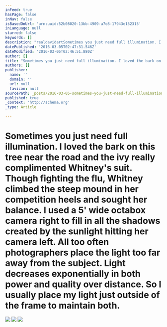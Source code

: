 ```yaml
---
inFeed: true
hasPage: false
inNav: false
isBasedOnUrl: 'urn:uuid:52b08020-13bb-4909-a7e8-17943e152315'
inLanguage: null
starred: false
keywords: []
description: "realdavidartSometimes you just need full illumination. I loved the bark on this tree near the road and the ivy really complimented Whitney's suit. Though fighti"
datePublished: '2016-03-05T02:47:31.546Z'
dateModified: '2016-03-05T02:46:51.880Z'
author: []
title: "Sometimes you just need full illumination. I loved the bark on this tree near the road and the ivy really complimented Whitney's suit. Though fighting the flu, Whitney climbed the steep mound in her competition heels and sought her balance. I used a 5' wide octabox camera right to fill in all the shadows created by the sunlight hitting her camera left.  All too often photographers place the light too far away from the subject. Light decreases exponentially in both power and quality over distance. So I usually place my light just outside of the frame to maintain both."
authors: []
publisher:
  name: ''
  domain: ''
  url: null
  favicon: null
sourcePath: _posts/2016-03-05-sometimes-you-just-need-full-illumination-i-loved-the-bark.md
published: true
_context: 'http://schema.org'
_type: Article

---
```

# Sometimes you just need full illumination. I loved the bark on this tree near the road and the ivy really complimented Whitney's suit. Though fighting the flu, Whitney climbed the steep mound in her competition heels and sought her balance. I used a 5' wide octabox camera right to fill in all the shadows created by the sunlight hitting her camera left. All too often photographers place the light too far away from the subject. Light decreases exponentially in both power and quality over distance. So I usually place my light just outside of the frame to maintain both.
![](https://the-grid-user-content.s3-us-west-2.amazonaws.com/b9b9fd42-302e-4aae-990a-30322fe4ff13.png)
![](https://the-grid-user-content.s3-us-west-2.amazonaws.com/f716e308-ebfc-4572-ac5a-19451a91da3a.png)
![](https://the-grid-user-content.s3-us-west-2.amazonaws.com/01b73997-1a26-4d35-9351-75a65addc2b9.png)